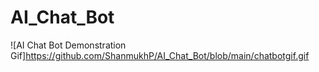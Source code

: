 # AI_Chat_Bot
![AI Chat Bot Demonstration Gif]https://github.com/ShanmukhP/AI_Chat_Bot/blob/main/chatbotgif.gif
